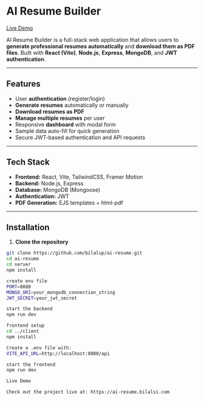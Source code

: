 # AI Resume Builder

[Live Demo](https://ai-resume.bilalsi.com)

AI Resume Builder is a full-stack web application that allows users to **generate professional resumes automatically** and **download them as PDF files**. Built with **React (Vite)**, **Node.js**, **Express**, **MongoDB**, and **JWT authentication**.

---

## Features

- User **authentication** (register/login)
- **Generate resumes** automatically or manually
- **Download resumes as PDF**
- **Manage multiple resumes** per user
- Responsive **dashboard** with modal form
- Sample data auto-fill for quick generation
- Secure JWT-based authentication and API requests

---

## Tech Stack

- **Frontend:** React, Vite, TailwindCSS, Framer Motion
- **Backend:** Node.js, Express
- **Database:** MongoDB (Mongoose)
- **Authentication:** JWT
- **PDF Generation:** EJS templates + html-pdf

---

## Installation

1. **Clone the repository**

```bash
git clone https://github.com/bilalup/ai-resume.git
cd ai-resume
cd server
npm install

create env file
PORT=8080
MONGO_URI=your_mongodb_connection_string
JWT_SECRET=your_jwt_secret

start the backend
npm run dev

frontend setup
cd ../client
npm install

Create a .env file with:
VITE_API_URL=http://localhost:8080/api

start the frontend
npm run dev

Live Demo

Check out the project live at: https://ai-resume.bilalsi.com
```
